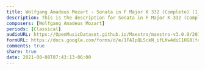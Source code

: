 ```yaml
---
title: Wolfgang Amadeus Mozart - Sonata in F Major K 332 (Complete) (1)
description: This is the description for Sonata in F Major K 332 (Complete) by Wolfgang Amadeus Mozart
composers: [Wolfgang Amadeus Mozart]
periods: [Classical]
audioURL: https://OpenMusicDataset.github.io/Maestro/maestro-v3.0.0/2015/MIDI-Unprocessed_R1_D1-9-12_mid--AUDIO-from_mp3_11_R1_2015_wav--1.midi
formURL: https://docs.google.com/forms/d/e/1FAIpQLSckN_ifLKw4diC1HG8lfcocpqvAev0v4-hYIcWQdOWzsZZdpA/viewform
comments: true
share: true
date: 2021-08-08T07:43:13-06:00
---
```

